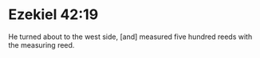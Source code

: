 # Ezekiel 42:19

He turned about to the west side, [and] measured five hundred reeds with the measuring reed.